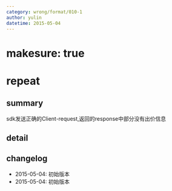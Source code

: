 ```yaml
---
category: wrong/format/010-1
author: yulin
datetime: 2015-05-04
---
```


# makesure: true
# repeat

## summary

sdk发送正确的Client-request,返回的response中部分没有出价信息

## detail



## changelog

- 2015-05-04: 初始版本
- 2015-05-04: 初始版本
